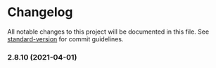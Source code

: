 # Changelog

All notable changes to this project will be documented in this file. See [standard-version](https://github.com/conventional-changelog/standard-version) for commit guidelines.

### 2.8.10 (2021-04-01)
